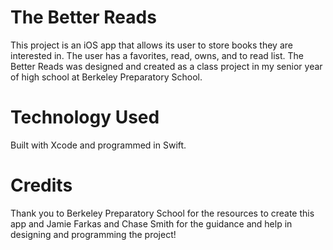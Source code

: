 # The Better Reads
This project is an iOS app that allows its user to store books they are interested in. The user has a favorites, read, owns, and to read list. The Better Reads was designed and created as a class project in my senior year of high school at Berkeley Preparatory School. 

# Technology Used
Built with Xcode and programmed in Swift.

# Credits 
Thank you to Berkeley Preparatory School for the resources to create this app and Jamie Farkas and Chase Smith for the guidance and help in designing and programming the project!

